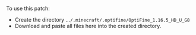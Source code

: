 To use this patch:
- Create the directory ...`/.minecraft/.optifine/OptiFine_1.16.5_HD_U_G8`
- Download and paste all files here into the created directory.

